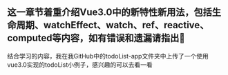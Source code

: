 ## 这一章节着重介绍Vue3.0中的新特性新用法，包括生命周期、watchEffect、watch、ref、reactive、computed等内容，如有错误和遗漏请指出🙂

结合学习的内容，我在我GitHub中的todoList-app文件夹中上传了一个使用vue3.0实现的todoList小例子，感兴趣的可以去看一看

